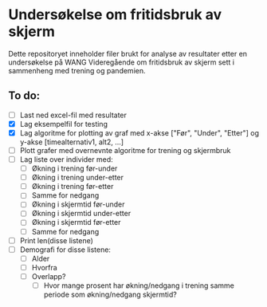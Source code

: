 # Undersøkelse om fritidsbruk av skjerm
Dette repositoryet inneholder filer brukt for analyse av resultater etter en undersøkelse på WANG Videregående om fritidsbruk av skjerm sett i sammenheng med trening og pandemien.

## To do:
- [ ] Last ned excel-fil med resultater
- [x] Lag eksempelfil for testing
- [x] Lag algoritme for plotting av graf med x-akse ["Før", "Under", "Etter"] og y-akse [timealternativ1, alt2, ...]
- [ ] Plott grafer med overnevnte algoritme for trening og skjermbruk
- [ ] Lag liste over individer med:
  - [ ] Økning i trening før-under
  - [ ] Økning i trening under-etter
  - [ ] Økning i trening før-etter
  - [ ] Samme for nedgang
  - [ ] Økning i skjermtid før-under
  - [ ] Økning i skjermtid under-etter
  - [ ] Økning i skjermtid før-etter
  - [ ] Samme for nedgang
- [ ] Print len(disse listene)
- [ ] Demografi for disse listene:
   - [ ] Alder
   - [ ] Hvorfra
   - [ ] Overlapp?
       - [ ] Hvor mange prosent har økning/nedgang i trening samme periode som økning/nedgang skjermtid?
